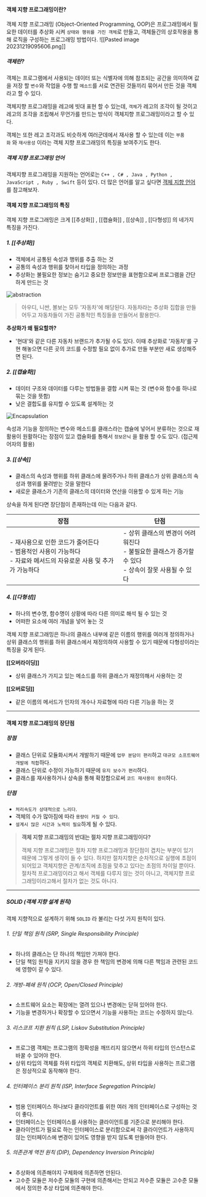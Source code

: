 #### 객체 지향 프로그래밍이란?

객체 지향 프로그래밍 (Object-Oriented Programming, OOP)은 프로그래밍에서 필요한 데이터를 추상화 시켜 `상태와 행위를 가진 객체`로 만들고, 객체들간의 상호작용을 통해 로직을 구성하는 프로그래밍 방법이다.
![[Pasted image 20231219095606.png]]

##### 객체란?

객체는 프로그램에서 사용되는 데이터 또는 식별자에 의해 참조되는 공간을 의미하며 값을 저장 할 `변수`와 작업을 수행 할 `메소드`를 서로 연관된 것들끼리 묶어서 만든 것을 객체라고 할 수 있다.

객체지향 프로그래밍을 레고에 빗대 표현 할 수 있는데, `객체`가 레고의 조각이 될 것이고 레고의 조각을 조립해서 무언가를 만드는 방식이 객체지향 프로그래밍이라고 할 수 있다.

객체는 또한 레고 조각과도 비슷하게 여러군데에서 재사용 할 수 있는데 이는 `부품화` 와 `재사용성` 이라는 객체 지향 프로그래밍의 특징을 보여주기도 한다.

##### 객체 지향 프로그래밍 언어

객체지향 프로그래밍을 지원하는 언어로는 `C++ , C# , Java , Python , JavaScript , Ruby , Swift` 등이 있다. 더 많은 언어를 알고 싶다면 [객체 지향 언어](https://ko.wikipedia.org/wiki/%EA%B0%9D%EC%B2%B4_%EC%A7%80%ED%96%A5_%ED%94%84%EB%A1%9C%EA%B7%B8%EB%9E%98%EB%B0%8D#%EA%B0%9D%EC%B2%B4_%EC%A7%80%ED%96%A5_%EC%96%B8%EC%96%B4)를 참고해보자.

#### 객체 지향 프로그래밍의 특징

객체 지향 프로그래밍은 크게 [[추상화]] , [[캡슐화]] , [[상속]] , [[다형성]] 의 네가지 특징을 가진다.

##### 1. [[추상화]]

- 객체에서 공통된 속성과 행위를 추출 하는 것
- 공통의 속성과 행위를 찾아서 타입을 정의하는 과정
- 추상화는 불필요한 정보는 숨기고 중요한 정보만을 표현함으로써 프로그램을 간단하게 만드는 것

![abstraction](https://jongminfire.dev/static/dd4744f231bd4383bd3d69fe2ee1e6f8/2d1ba/abstraction.png "abstraction")

> 아우디, 니싼, 볼보는 모두 '자동차'에 해당된다. 자동차라는 추상화 집합을 만들어두고 자동차들이 가진 공통적인 특징들을 만들어서 활용한다.

  

**추상화가 왜 필요할까?**  

- '현대'와 같은 다른 자동차 브랜드가 추가될 수도 있다. 이때 추상화로 '자동차'를 구현 해놓으면 다른 곳의 코드를 수정할 필요 없이 추가로 만들 부분만 새로 생성해주면 된다.

  

##### 2. [[캡슐화]]

- 데이터 구조와 데이터를 다루는 방법들을 결합 시켜 묶는 것 (변수와 함수를 하나로 묶는 것을 뜻함)
- 낮은 결합도를 유지할 수 있도록 설계하는 것

![Encapsulation](https://jongminfire.dev/static/50f8201b61702c454c4452ceb38bd86b/d84f1/Encapsulation.png "Encapsulation")


속성과 기능을 정의하는 변수와 메소드를 클래스라는 캡슐에 넣어서 분류하는 것으로 재활용이 원활하다는 장점이 있고 캡슐화를 통해서 `정보은닉` 을 활용 할 수도 있다. (접근제어자의 활용)

  

##### 3. [[상속]]

- 클래스의 속성과 행위를 하위 클래스에 물려주거나 하위 클래스가 상위 클래스의 속성과 행위를 물려받는 것을 말한다
- 새로운 클래스가 기존의 클래스의 데이터와 연산을 이용할 수 있게 하는 기능


상속을 하게 된다면 장단점이 존재하는데 이는 다음과 같다.

|장점|단점|
|---|---|
|- 재사용으로 인한 코드가 줄어든다  <br>- 범용적인 사용이 가능하다  <br>- 자료와 메서드의 자유로운 사용 및 추가가 가능하다|- 상위 클래스의 변경이 어려워진다  <br>- 불필요한 클래스가 증가할 수 있다  <br>- 상속이 잘못 사용될 수 있다|

  

##### 4. [[다형성]]

- 하나의 변수명, 함수명이 상황에 따라 다른 의미로 해석 될 수 있는 것
- 어떠한 요소에 여러 개념을 넣어 놓는 것

  

객체 지향 프로그래밍은 하나의 클래스 내부에 같은 이름의 행위를 여러개 정의하거나 상위 클래스의 행위를 하위 클래스에서 재정의하여 사용할 수 있기 때문에 다형성이라는 특징을 갖게 된다.

  

**[[오버라이딩]]**

- 상위 클래스가 가지고 있는 메소드를 하위 클래스가 재정의해서 사용하는 것

**[[오버로딩]]**

- 같은 이름의 메서드가 인자의 개수나 자료형에 따라 다른 기능을 하는 것

  

---

  

#### 객체 지향 프로그래밍의 장단점

  

##### 장점

- 클래스 단위로 모듈화시켜서 개발하기 때문에 `업무 분담이 편리`하고 `대규모 소프트웨어 개발에 적합`하다.
- 클래스 단위로 수정이 가능하기 때문에 `유지 보수가 편리`하다.
- 클래스를 재사용하거나 상속을 통해 확장함으로써 `코드 재사용이 용이`하다.

##### 단점

- `처리속도가 상대적으로 느리다`.
- 객체의 수가 많아짐에 따라 `용량이 커질 수 있다`.
- `설계시 많은 시간과 노력이 필요`하게 될 수 있다.

  

> **객체 지향 프로그래밍의 반대는 절차 지향 프로그래밍이다?**  
>   
> 객체 지향 프로그래밍은 절차 지향 프로그래밍과 장단점이 겹치는 부분이 있기 때문에 그렇게 생각이 들 수 있다. 하지만 절차지향은 순차적으로 실행에 초점이 되어있고 객체지향은 관계/조직에 초점을 맞추고 있다는 초점의 차이일 뿐이다.  
> 절차적 프로그래밍이라고 해서 객체를 다루지 않는 것이 아니고, 객체지향 프로그래밍이라고해서 절차가 없는 것도 아니다.

  

---

  

##### SOLID (객체 지향 설계 원칙)

객체 지향적으로 설계하기 위해 `SOLID` 라 불리는 다섯 가지 원칙이 있다.

  

###### 1. 단일 책임 원칙 (SRP, Single Responsibility Principle)

- 하나의 클래스는 단 하나의 책임만 가져야 한다.
- 단일 책임 원칙을 지키지 않을 경우 한 책임의 변경에 의해 다른 책임과 관련된 코드에 영향이 갈 수 있다.

###### 2. 개방-폐쇄 원칙 (OCP, Open/Closed Principle)

- 소프트웨어 요소는 확장에는 열려 있으나 변경에는 닫혀 있어야 한다.
- 기능을 변경하거나 확장할 수 있으면서 기능을 사용하는 코드는 수정하지 않는다.

###### 3. 리스코프 치환 원칙 (LSP, Liskov Substitution Principle)

- 프로그램 객체는 프로그램의 정확성을 깨뜨리지 않으면서 하위 타입의 인스턴스로 바꿀 수 있어야 한다.
- 상위 타입의 객체를 하위 타입의 객체로 치환해도, 상위 타입을 사용하는 프로그램은 정상적으로 동작해야 한다.

###### 4. 인터페이스 분리 원칙 (ISP, Interface Segregation Principle)

- 범용 인터페이스 하나보다 클라이언트를 위한 여러 개의 인터페이스로 구성하는 것이 좋다.
- 인터페이스는 인터페이스를 사용하는 클라이언트를 기준으로 분리해야 한다.
- 클라이언트가 필요로 하는 인터페이스로 분리함으로써 각 클라이언트가 사용하지 않는 인터페이스에 변경이 있어도 영향을 받지 않도록 만들어야 한다.

###### 5. 의존관계 역전 원칙 (DIP), Dependency Inversion Principle)

- 추상화에 의존해야지 구체화에 의존하면 안된다.
- 고수준 모듈은 저수준 모듈의 구현에 의존해서는 안되고 저수준 모듈은 고수준 모듈에서 정의한 추상 타입에 의존해야 한다.